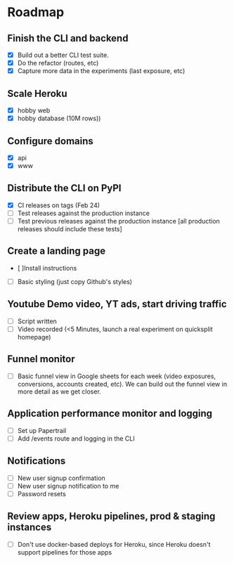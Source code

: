 # Roadmap

## Finish the CLI and backend

- [X] Build out a better CLI test suite.
- [X] Do the refactor (routes, etc)
- [X] Capture more data in the experiments (last exposure, etc)

## Scale Heroku
- [X] hobby web
- [X] hobby database (10M rows))

## Configure domains
- [X] api
- [X] www

## Distribute the CLI on PyPI
- [X] CI releases on tags (Feb 24)
- [ ] Test releases against the production instance
- [ ] Test previous releases against the production instance [all production releases should include these tests]

## Create a landing page
- [ ]Install instructions
- [ ] Basic styling (just copy Github's styles)

## Youtube Demo video, YT ads, start driving traffic
- [ ] Script written
- [ ] Video recorded (<5 Minutes, launch a real experiment on quicksplit homepage)

## Funnel monitor
- [ ] Basic funnel view in Google sheets for each week (video exposures, conversions, accounts created, etc). We can build out the funnel view in more detail as we get closer.

## Application performance monitor and logging
- [ ] Set up Papertrail
- [ ] Add /events route and logging in the CLI

## Notifications
- [ ] New user signup confirmation
- [ ] New user signup notification to me
- [ ] Password resets

## Review apps, Heroku pipelines, prod & staging instances
- [ ] Don't use docker-based deploys for Heroku, since Heroku doesn't support pipelines for those apps
